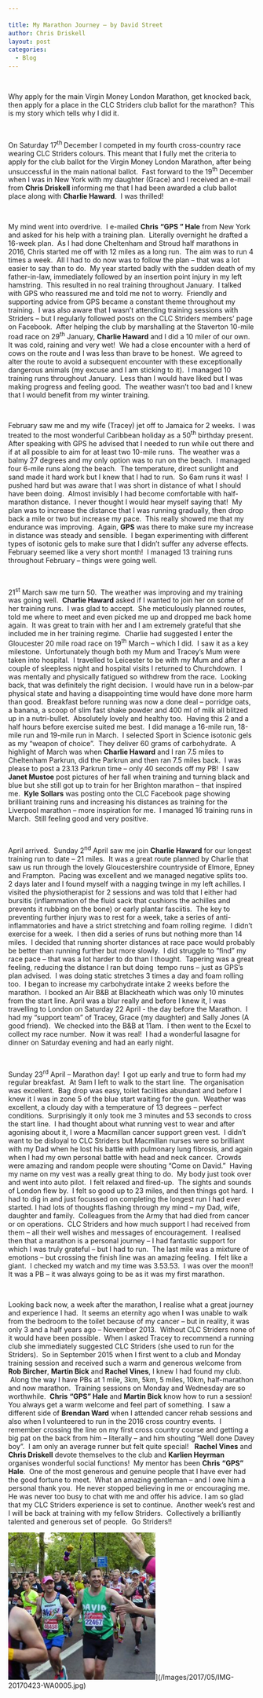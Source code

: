 ```yaml
---

title: My Marathon Journey – by David Street
author: Chris Driskell
layout: post
categories:
  - Blog
---
```

&nbsp;

Why apply for the main Virgin Money London Marathon, get knocked back, then apply for a place in the CLC Striders club ballot for the marathon?  This is my story which tells why I did it.

&nbsp;

On Saturday 17<sup>th </sup>December I competed in my fourth cross-country race wearing CLC Striders colours. This meant that I fully met the criteria to apply for the club ballot for the Virgin Money London Marathon, after being unsuccessful in the main national ballot.  Fast forward to the 19<sup>th</sup> December when I was in New York with my daughter (Grace) and I received an e-mail from **Chris Driskell** informing me that I had been awarded a club ballot place along with **Charlie Haward**.  I was thrilled!

&nbsp;

My mind went into overdrive.  I e-mailed **Chris** **“GPS ” Hale** from New York and asked for his help with a training plan.  Literally overnight he drafted a 16-week plan.  As I had done Cheltenham and Stroud half marathons in 2016, Chris started me off with 12 miles as a long run.  The aim was to run 4 times a week.  All I had to do now was to follow the plan – that was a lot easier to say than to do.  My year started badly with the sudden death of my father-in-law, immediately followed by an insertion point injury in my left hamstring.  This resulted in no real training throughout January.  I talked with GPS who reassured me and told me not to worry.  Friendly and supporting advice from GPS became a constant theme throughout my training.  I was also aware that I wasn’t attending training sessions with Striders – but I regularly followed posts on the CLC Striders members’ page on Facebook.  After helping the club by marshalling at the Staverton 10-mile road race on 29<sup>th</sup> January, **Charlie Haward** and I did a 10 miler of our own.  It was cold, raining and very wet!  We had a close encounter with a herd of cows on the route and I was less than brave to be honest.  We agreed to alter the route to avoid a subsequent encounter with these exceptionally dangerous animals (my excuse and I am sticking to it).  I managed 10 training runs throughout January.  Less than I would have liked but I was making progress and feeling good.  The weather wasn’t too bad and I knew that I would benefit from my winter training.

&nbsp;

February saw me and my wife (Tracey) jet off to Jamaica for 2 weeks.  I was treated to the most wonderful Caribbean holiday as a 50<sup>th</sup> birthday present.  After speaking with GPS he advised that I needed to run while out there and if at all possible to aim for at least two 10-mile runs.  The weather was a balmy 27 degrees and my only option was to run on the beach.  I managed four 6-mile runs along the beach.  The temperature, direct sunlight and sand made it hard work but I knew that I had to run.  So 6am runs it was!  I pushed hard but was aware that I was short in distance of what I should have been doing.  Almost invisibly I had become comfortable with half-marathon distance.  I never thought I would hear myself saying that!  My plan was to increase the distance that I was running gradually, then drop back a mile or two but increase my pace.  This really showed me that my endurance was improving.  Again, **GPS** was there to make sure my increase in distance was steady and sensible.  I began experimenting with different types of isotonic gels to make sure that I didn’t suffer any adverse effects.  February seemed like a very short month!  I managed 13 training runs throughout February – things were going well.

&nbsp;

21<sup>st</sup> March saw me turn 50.  The weather was improving and my training was going well.  **Charlie Haward** asked if I wanted to join her on some of her training runs.  I was glad to accept.  She meticulously planned routes, told me where to meet and even picked me up and dropped me back home again.  It was great to train with her and I am extremely grateful that she included me in her training regime.  Charlie had suggested I enter the Gloucester 20 mile road race on 19<sup>th</sup> March – which I did.  I saw it as a key milestone.  Unfortunately though both my Mum and Tracey’s Mum were taken into hospital.  I travelled to Leicester to be with my Mum and after a couple of sleepless night and hospital visits I returned to Churchdown.  I was mentally and physically fatigued so withdrew from the race.  Looking back, that was definitely the right decision.  I would have run in a below-par physical state and having a disappointing time would have done more harm than good.  Breakfast before running was now a done deal – porridge oats, a banana, a scoop of slim fast shake powder and 400 ml of milk all blitzed up in a nutri-bullet.  Absolutely lovely and healthy too.  Having this 2 and a half hours before exercise suited me best.  I did manage a 16-mile run, 18-mile run and 19-mile run in March.  I selected Sport in Science isotonic gels as my “weapon of choice”.  They deliver 60 grams of carbohydrate.  A highlight of March was when **Charlie Haward** and I ran 7.5 miles to Cheltenham Parkrun, did the Parkrun and then ran 7.5 miles back.  I was please to post a 23.13 Parkrun time – only 40 seconds off my PB!  I saw **Janet Mustoe** post pictures of her fall when training and turning black and blue but she still got up to train for her Brighton marathon – that inspired me.  **Kyle Sollars** was posting onto the CLC Facebook page showing brilliant training runs and increasing his distances as training for the Liverpool marathon – more inspiration for me.  I managed 16 training runs in March.  Still feeling good and very positive.

&nbsp;

April arrived.  Sunday 2<sup>nd</sup> April saw me join **Charlie Haward** for our longest training run to date – 21 miles.  It was a great route planned by Charlie that saw us run through the lovely Gloucestershire countryside of Elmore, Epney and Frampton.  Pacing was excellent and we managed negative splits too.  2 days later and I found myself with a nagging twinge in my left achilles. I visited the physiotherapist for 2 sessions and was told that I either had bursitis (inflammation of the fluid sack that cushions the achilles and prevents it rubbing on the bone) or early plantar fasciitis.  The key to preventing further injury was to rest for a week, take a series of anti-inflammatories and have a strict stretching and foam rolling regime.  I didn’t exercise for a week.  I then did a series of runs but nothing more than 14 miles.  I decided that running shorter distances at race pace would probably be better than running further but more slowly.  I did struggle to “find” my race pace – that was a lot harder to do than I thought.  Tapering was a great feeling, reducing the distance I ran but doing  tempo runs – just as GPS’s plan advised.  I was doing static stretches 3 times a day and foam rolling too.  I began to increase my carbohydrate intake 2 weeks before the marathon.  I booked an Air B&B at Blackheath which was only 10 minutes from the start line. April was a blur really and before I knew it, I was travelling to London on Saturday 22 April - the day before the Marathon.  I had my “support team” of Tracey, Grace (my daughter) and Sally Jones (A good friend).  We checked into the B&B at 11am.  I then went to the Ecxel to collect my race number.  Now it was real!  I had a wonderful lasagne for dinner on Saturday evening and had an early night.

&nbsp;

Sunday 23<sup>rd</sup> April – Marathon day!  I got up early and true to form had my regular breakfast.  At 9am I left to walk to the start line.  The organisation was excellent.  Bag drop was easy, toilet facilities abundant and before I knew it I was in zone 5 of the blue start waiting for the gun.  Weather was excellent, a cloudy day with a temperature of 13 degrees – perfect conditions.  Surprisingly it only took me 3 minutes and 53 seconds to cross the start line.  I had thought about what running vest to wear and after agonising about it, I wore a Macmillan cancer support green vest.  I didn’t want to be disloyal to CLC Striders but Macmillan nurses were so brilliant with my Dad when he lost his battle with pulmonary lung fibrosis, and again when I had my own personal battle with head and neck cancer.  Crowds were amazing and random people were shouting “Come on David.”  Having my name on my vest was a really great thing to do.  My body just took over and went into auto pilot.  I felt relaxed and fired-up.  The sights and sounds of London flew by.  I felt so good up to 23 miles, and then things got hard.  I had to dig in and just focussed on completing the longest run I had ever started. I had lots of thoughts flashing through my mind – my Dad, wife, daughter and family.  Colleagues from the Army that had died from cancer or on operations.  CLC Striders and how much support I had received from them – all their well wishes and messages of encouragement.  I realised then that a marathon is a personal journey – I had fantastic support for which I was truly grateful – but I had to run.  The last mile was a mixture of emotions – but crossing the finish line was an amazing feeling.  I felt like a giant.  I checked my watch and my time was 3.53.53.  I was over the moon!!  It was a PB – it was always going to be as it was my first marathon.

&nbsp;

Looking back now, a week after the marathon, I realise what a great journey and experience I had.  It seems an eternity ago when I was unable to walk from the bedroom to the toilet because of my cancer – but in reality, it was only 3 and a half years ago – November 2013.  Without CLC Striders none of it would have been possible.  When I asked Tracey to recommend a running club she immediately suggested CLC Striders (she used to run for the Striders).  So in September 2015 when I first went to a club and Monday training session and received such a warm and generous welcome from **Rob Bircher**, **Martin Bick** and **Rachel Vines**, I knew I had found my club.   Along the way I have PBs at 1 mile, 3km, 5km, 5 miles, 10km, half-marathon and now marathon.  Training sessions on Monday and Wednesday are so worthwhile.  **Chris** **“GPS” Hale** and **Martin Bick** know how to run a session!  You always get a warm welcome and feel part of something.  I saw a different side of **Brendan Ward** when I attended cancer rehab sessions and also when I volunteered to run in the 2016 cross country events.  I remember crossing the line on my first cross country course and getting a big pat on the back from him – literally – and him shouting “Well done Davey boy”.  I am only an average runner but felt quite special!   **Rachel Vines** and **Chris Driskell** devote themselves to the club and **Karlien Heyrman** organises wonderful social functions!  My mentor has been **Chris** **“GPS” Hale**.  One of the most generous and genuine people that I have ever had the good fortune to meet.  What an amazing gentleman – and I owe him a personal thank you.  He never stopped believing in me or encouraging me.  He was never too busy to chat with me and offer his advice. I am so glad that my CLC Striders experience is set to continue.  Another week’s rest and I will be back at training with my fellow Striders.  Collectively a brilliantly talented and generous set of people.  Go Striders!!

<img src="/Images/2017/05/IMG-20170423-WA0005-300x300.jpg" alt="IMG-20170423-WA0005" width="300" height="300" />](/Images/2017/05/IMG-20170423-WA0005.jpg)
